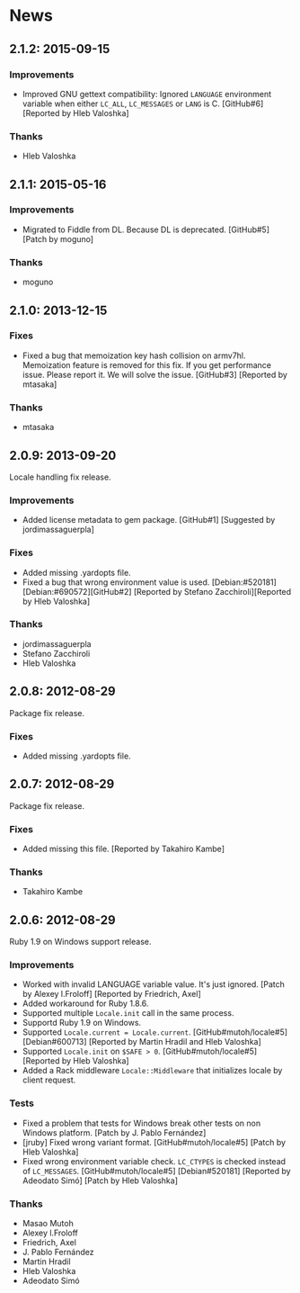 # News

## <a id="2-1-2">2.1.2</a>: 2015-09-15

### Improvements

  * Improved GNU gettext compatibility: Ignored `LANGUAGE` environment
    variable when either `LC_ALL`, `LC_MESSAGES` or `LANG` is C.
    [GitHub#6] [Reported by Hleb Valoshka]

### Thanks

  * Hleb Valoshka

## <a id="2-1-1">2.1.1</a>: 2015-05-16

### Improvements

  * Migrated to Fiddle from DL. Because DL is deprecated.
    [GitHub#5] [Patch by moguno]

### Thanks

  * moguno

## <a id="2-1-0">2.1.0</a>: 2013-12-15

### Fixes

  * Fixed a bug that memoization key hash collision on armv7hl.
    Memoization feature is removed for this fix. If you get
    performance issue. Please report it. We will solve the issue.
    [GitHub#3] [Reported by mtasaka]

### Thanks

  * mtasaka

## <a id="2-0-9">2.0.9</a>: 2013-09-20

Locale handling fix release.

### Improvements

  * Added license metadata to gem package.
    [GitHub#1] [Suggested by jordimassaguerpla]

### Fixes

  * Added missing .yardopts file.
  * Fixed a bug that wrong environment value is used.
    [Debian:#520181][Debian:#690572][GitHub#2]
    [Reported by Stefano Zacchiroli][Reported by Hleb Valoshka]

### Thanks

  * jordimassaguerpla
  * Stefano Zacchiroli
  * Hleb Valoshka

## <a id="2-0-8">2.0.8</a>: 2012-08-29

Package fix release.

### Fixes

  * Added missing .yardopts file.

## <a id="2-0-7">2.0.7</a>: 2012-08-29

Package fix release.

### Fixes

  * Added missing this file. [Reported by Takahiro Kambe]

### Thanks

  * Takahiro Kambe

## <a id="2-0-6">2.0.6</a>: 2012-08-29

Ruby 1.9 on Windows support release.

### Improvements

  * Worked with invalid LANGUAGE variable value. It's just
    ignored. [Patch by Alexey l.Froloff] [Reported by Friedrich, Axel]
  * Added workaround for Ruby 1.8.6.
  * Supported multiple `Locale.init` call in the same process.
  * Supportd Ruby 1.9 on Windows.
  * Supported `Locale.current = Locale.current`.
    [GitHub#mutoh/locale#5] [Debian#600713]
    [Reported by Martin Hradil and Hleb Valoshka]
  * Supported `Locale.init` on `$SAFE > 0`.
    [GitHub#mutoh/locale#5] [Reported by Hleb Valoshka]
  * Added a Rack middleware `Locale::Middleware` that initializes locale by
    client request.

### Tests

  * Fixed a problem that tests for Windows break other tests on non
    Windows platform. [Patch by J. Pablo Fernández]
  * [jruby] Fixed wrong variant format.
    [GitHub#mutoh/locale#5] [Patch by Hleb Valoshka]
  * Fixed wrong environment variable check. `LC_CTYPES` is checked
    instead of `LC_MESSAGES`.
    [GitHub#mutoh/locale#5] [Debian#520181]
    [Reported by Adeodato Simó] [Patch by Hleb Valoshka]

### Thanks

  * Masao Mutoh
  * Alexey l.Froloff
  * Friedrich, Axel
  * J. Pablo Fernández
  * Martin Hradil
  * Hleb Valoshka
  * Adeodato Simó
